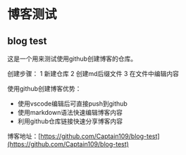 # 博客测试
## blog test

这是一个用来测试使用github创建博客的仓库。

创建步骤：
1 新建仓库
2 创建md后缀文件
3 在文件中编辑内容

使用github创建博客优势：
* 使用vscode编辑后可直接push到github
* 使用markdown语法快速编辑博客内容
* 利用github仓库链接快速分享博客内容

博客地址：[https://github.com/Captain109/blog-test](https://github.com/Captain109/blog-test)
